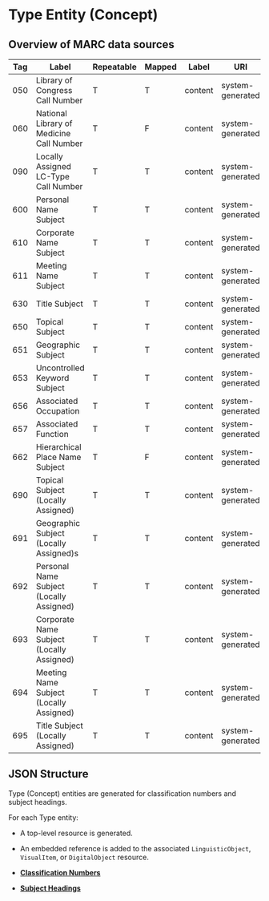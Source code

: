 # Type Entity \(Concept\)

## Overview of MARC data sources

|Tag|Label|Repeatable|Mapped|Label|URI|
|---|-----|----------|------|-----|---|
|050|Library of Congress Call Number|T|T|content|system-generated|
|060|National Library of Medicine Call Number|T|F|content|system-generated|
|090|Locally Assigned LC-Type Call Number|T|T|content|system-generated|
|600|Personal Name Subject|T|T|content|system-generated|
|610|Corporate Name Subject|T|T|content|system-generated|
|611|Meeting Name Subject|T|T|content|system-generated|
|630|Title Subject|T|T|content|system-generated|
|650|Topical Subject|T|T|content|system-generated|
|651|Geographic Subject|T|T|content|system-generated|
|653|Uncontrolled Keyword Subject|T|T|content|system-generated|
|656|Associated Occupation|T|T|content|system-generated|
|657|Associated Function|T|T|content|system-generated|
|662|Hierarchical Place Name Subject|T|F|content|system-generated|
|690|Topical Subject \(Locally Assigned\)|T|T|content|system-generated|
|691|Geographic Subject \(Locally Assigned\)s|T|T|content|system-generated|
|692|Personal Name Subject \(Locally Assigned\)|T|T|content|system-generated|
|693|Corporate Name Subject \(Locally Assigned\)|T|T|content|system-generated|
|694|Meeting Name Subject \(Locally Assigned\)|T|T|content|system-generated|
|695|Title Subject \(Locally Assigned\)|T|T|content|system-generated|

## JSON Structure

Type \(Concept\) entities are generated for classification numbers and subject headings.

For each Type entity:

-   A top-level resource is generated.

-   An embedded reference is added to the associated `LinguisticObject`, `VisualItem`, or `DigitalObject` resource.


-   **[Classification Numbers](../type/type_classification.md)**  

-   **[Subject Headings](../type/type_subject.md)**  


